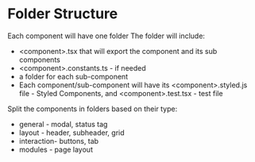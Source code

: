 # Folder Structure 

Each component will have one folder
The folder will include:
- \<component\>.tsx that will export the component and its sub components
- \<component\>.constants.ts - if needed
- a folder for each sub-component
- Each component/sub-component will have its \<component\>.styled.js file - Styled Components, and \<component\>.test.tsx - test file


Split the components in folders based on their type:
- general - modal, status tag
- layout - header, subheader, grid
- interaction- buttons, tab
- modules - page layout



